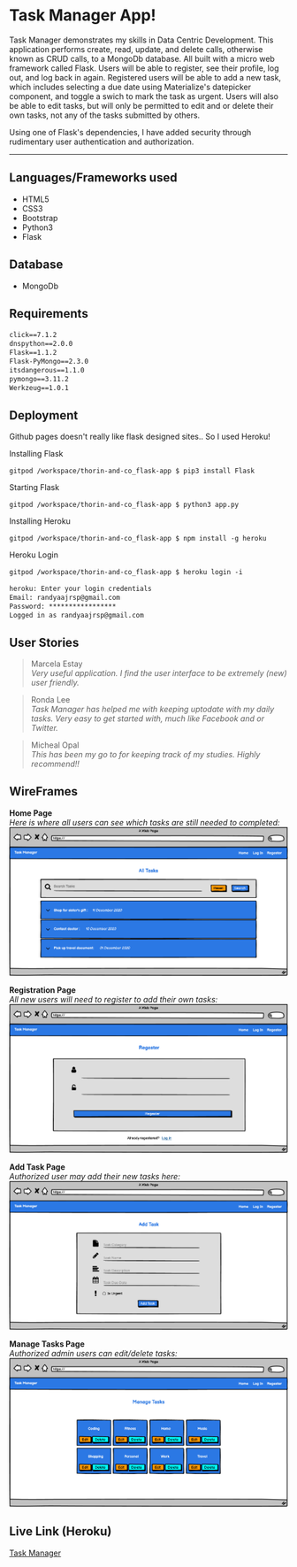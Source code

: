 # Task Manager App!

Task Manager demonstrates my skills in Data Centric Development. This application performs create, read, update, and delete calls, otherwise known as CRUD calls, to a MongoDb database.
All built with a micro web framework called Flask. Users will be able to register, see their profile, log out, and log back in again. Registered users will be able to add a new task, 
which includes selecting a due date using Materialize's datepicker component, and toggle a swich to mark the task as urgent. Users will also be able to edit tasks, but will only be permitted 
to edit and or delete their own tasks, not any of the tasks submitted by others.

Using one of Flask's dependencies, I have added security through rudimentary user authentication and authorization.

------
## Languages/Frameworks used
- HTML5
- CSS3
- Bootstrap
- Python3
- Flask

## Database
- MongoDb

## Requirements
```
click==7.1.2
dnspython==2.0.0
Flask==1.1.2
Flask-PyMongo==2.3.0
itsdangerous==1.1.0
pymongo==3.11.2
Werkzeug==1.0.1
```

## Deployment
Github pages doesn't really like flask designed sites.. So I used Heroku!

Installing Flask
```
gitpod /workspace/thorin-and-co_flask-app $ pip3 install Flask
```
Starting Flask
```
gitpod /workspace/thorin-and-co_flask-app $ python3 app.py
```
Installing Heroku
```
gitpod /workspace/thorin-and-co_flask-app $ npm install -g heroku
```
Heroku Login
```
gitpod /workspace/thorin-and-co_flask-app $ heroku login -i
```
```
heroku: Enter your login credentials
Email: randyaajrsp@gmail.com
Password: *****************
Logged in as randyaajrsp@gmail.com
```

## User Stories
> Marcela Estay<br>
> *Very useful application. I find the user interface to be extremely (new) user friendly.*

> Ronda Lee<br>
> *Task Manager has helped me with keeping uptodate with my daily tasks. Very easy to get started with, much like Facebook and or Twitter.* 

> Micheal Opal<br>
> *This has been my go to for keeping track of my studies. Highly recommend!!* 


## WireFrames
**Home Page** <br>
*Here is where all users can see which tasks are still needed to completed:*
![Home Page](static/img/1.png) <br>

**Registration Page** <br>
*All new users will need to register to add their own tasks:*
![alt text](static/img/2.png) <br>

**Add Task Page** <br>
*Authorized user may add their new tasks here:*
![alt text](static/img/3.png) <br>

**Manage Tasks Page** <br>
*Authorized admin users can edit/delete tasks:*
![alt text](static/img/4.png) <br>

## Live Link (Heroku)
[Task Manager](https://task-manager-randy.herokuapp.com/get_tasks)